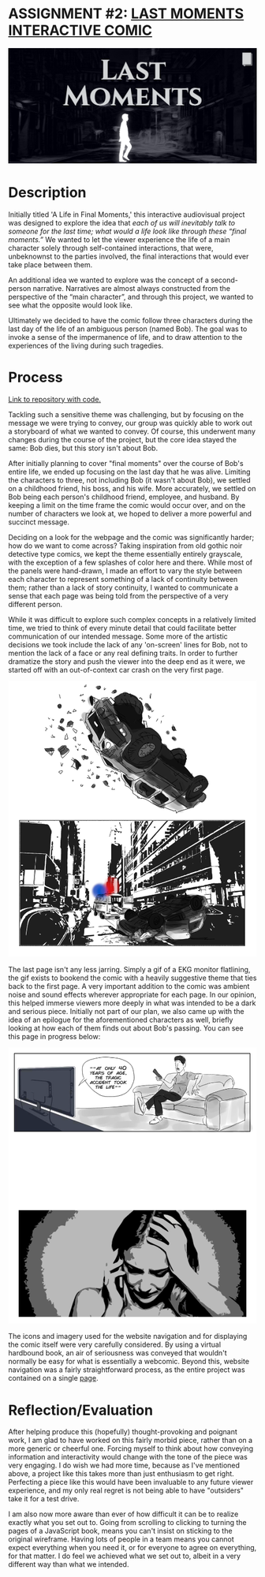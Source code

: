 # ASSIGNMENT #2: [LAST MOMENTS INTERACTIVE COMIC](https://ishmalkhalid.github.io/FinalMomentsComic/)

![landing page](last_moments.png)

# Description
Initially titled 'A Life in Final Moments,' this interactive audiovisual project was designed to explore the idea that *each of us will inevitably talk to someone for the last time; what would a life look like through these “final moments.”* We wanted to let the viewer experience the life of a main character solely through self-contained interactions, that were, unbeknownst to the parties involved, the final interactions that would ever take place between them.

An additional idea we wanted to explore was the concept of a second-person narrative. Narratives are almost always constructed from the perspective of the “main character”, and through this project, we wanted to see what the opposite would look like.

Ultimately we decided to have the comic follow three characters during the last day of the life of an ambiguous person (named Bob). The goal was to invoke a sense of the impermanence of life, and to draw attention to the experiences of the living during such tragedies.

# Process
[Link to repository with code.](https://github.com/ishmalkhalid/FinalMomentsComic)

Tackling such a sensitive theme was challenging, but by focusing on the message we were trying to convey, our group was quickly able to work out a storyboard of what we wanted to convey. Of course, this underwent many changes during the course of the project, but the core idea stayed the same: Bob dies, but this story isn't about Bob.

After initially planning to cover "final moments" over the course of Bob's entire life, we ended up focusing on the last day that he was alive. Limiting the characters to three, not including Bob (it wasn't about Bob), we settled on a childhood friend, his boss, and his wife. More accurately, we settled on Bob being each person's childhood friend, employee, and husband. By keeping a limit on the time frame the comic would occur over, and on the number of characters we look at, we hoped to deliver a more powerful and succinct message.

Deciding on a look for the webpage and the comic was significantly harder; how do we want to come across? Taking inspiration from old gothic noir detective type comics, we kept the theme essentially entirely grayscale, with the exception of a few splashes of color here and there. While most of the panels were hand-drawn, I made an effort to vary the style between each character to represent something of a lack of continuity between them; rather than a lack of story continuity, I wanted to communicate a sense that each page was being told from the perspective of a very different person.

While it was difficult to explore such complex concepts in a relatively limited time, we tried to think of every minute detail that could facilitate better communication of our intended message. Some more of the artistic decisions we took include the lack of any 'on-screen' lines for Bob, not to mention the lack of a face or any real defining traits. In order to further dramatize the story and push the viewer into the deep end as it were, we started off with an out-of-context car crash on the very first page.

![page_1](https://github.com/mlk525/mlk525.github.io/blob/master/last-moments/panel-1.png)

The last page isn't any less jarring. Simply a gif of a EKG monitor flatlining, the gif exists to bookend the comic with a heavily suggestive theme that ties back to the first page. A very important addition to the comic was ambient noise and sound effects wherever appropriate for each page. In our opinion, this helped immerse viewers more deeply in what was intended to be a dark and serious piece. Initially not part of our plan, we also came up with the idea of an epilogue for the aforementioned characters as well, briefly looking at how each of them finds out about Bob's passing. You can see this page in progress below:

![page_5](https://github.com/mlk525/mlk525.github.io/blob/master/last-moments/panel-5.png)

The icons and imagery used for the website navigation and for displaying the comic itself were very carefully considered. By using a virtual hardbound book, an air of seriousness was conveyed that wouldn't normally be easy for what is essentially a webcomic. Beyond this, website navigation was a fairly straightforward process, as the entire project was contained on a single [page](https://ishmalkhalid.github.io/FinalMomentsComic/).

# Reflection/Evaluation
After helping produce this (hopefully) thought-provoking and poignant work, I am glad to have worked on this fairly morbid piece, rather than on a more generic or cheerful one. Forcing myself to think about how conveying information and interactivity would change with the tone of the piece was very engaging. I do wish we had more time, because as I've mentioned above, a project like this takes more than just enthusiasm to get right. Perfecting a piece like this would have been invaluable to any future viewer experience, and my only real regret is not being able to have "outsiders" take it for a test drive.

I am also now more aware than ever of how difficult it can be to realize exactly what you set out to. Going from scrolling to clicking to turning the pages of a JavaScript book, means you can't insist on sticking to the original wireframe. Having lots of people in a team means you cannot expect everything  when you need it, or for everyone to agree on everything, for that matter. I do feel we achieved what we set out to, albeit in a very different way than what we intended.
